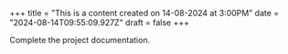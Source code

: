 +++
title = "This is a content created on 14-08-2024 at 3:00PM"
date = "2024-08-14T09:55:09.927Z"
draft = false
+++

  Complete the project documentation.
        